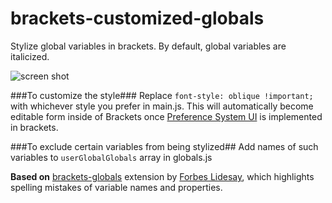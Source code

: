 brackets-customized-globals
===============

Stylize global variables in brackets. By default, global variables are italicized.

![screen shot](http://s27.postimg.org/4365f54fn/bracketsextn.png)

###To customize the style###
Replace `font-style: oblique !important;` with whichever style you prefer in main.js. This will automatically become editable form inside of Brackets once [Preference System UI](https://trello.com/c/5GwJgKfi/480-8-preferences-dialog) is implemented in brackets.

###To exclude certain variables from being stylized##
Add names of such variables to `userGlobalGlobals` array in globals.js

**Based on** [brackets-globals](https://github.com/ForbesLindesay/brackets-globals) extension by [Forbes Lidesay](https://github.com/ForbesLindesay), which highlights spelling mistakes of variable names and properties.
